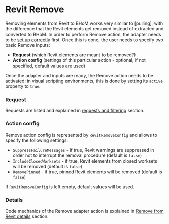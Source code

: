# Revit Remove

Removing elements from Revit to BHoM works very similar to [pulling], with the difference that the Revit elements get removed instead of extracted and converted to BHoM. In order to perform Remove action, the adapter needs to be [set up correctly](https://github.com/BHoM/Revit_Toolkit/wiki/Revit-Adapter-basics) first. Once this is done, the user needs to specify two basic Remove inputs:

- **Request** (which Revit elements are meant to be removed?) 
- **Action config** (settings of this particular action - optional, if not specified, default values are used)

Once the adapter and inputs are ready, the Remove action needs to be activated: in visual scripting environments, this is done by setting its `active` property to `true`.

### Request
Requests are listed and explained in [requests and filtering](Requests-and-filtering) section.

### Action config
Remove action config is represented by `RevitRemoveConfig` and allows to specify the following settings:

- `SuppressFailureMessages` - if true, Revit warnings are suppressed in order not to interrupt the removal procedure (default is `false`)
- `IncludeClosedWorksets` - if true, Revit elements from closed worksets will be removed (default is `false`)
- `RemovePinned` - if true, pinned Revit elements will be removed (default is `false`)

If `RevitRemoveConfig` is left empty, default values will be used.

### Details
Code mechanics of the Remove adapter action is explained in [Remove from Revit details](Remove-from-Revit-details) section.
